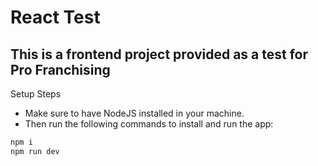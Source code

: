 # React Test

## This is a frontend project provided as a test for Pro Franchising
Setup Steps
- Make sure to have NodeJS installed in your machine.
- Then run the following commands to install and run the app:
``` bash
npm i
npm run dev
``` 

